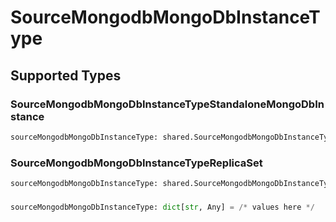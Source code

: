 # SourceMongodbMongoDbInstanceType


## Supported Types

### SourceMongodbMongoDbInstanceTypeStandaloneMongoDbInstance

```python
sourceMongodbMongoDbInstanceType: shared.SourceMongodbMongoDbInstanceTypeStandaloneMongoDbInstance = /* values here */
```

### SourceMongodbMongoDbInstanceTypeReplicaSet

```python
sourceMongodbMongoDbInstanceType: shared.SourceMongodbMongoDbInstanceTypeReplicaSet = /* values here */
```

### 

```python
sourceMongodbMongoDbInstanceType: dict[str, Any] = /* values here */
```


